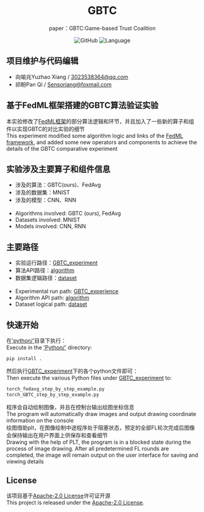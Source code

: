 <div align="center">
<h1 align="center">GBTC</h1>
paper：GBTC:Game-based Trust Coalition

![GitHub](https://img.shields.io/github/license/Sensorjang/GBTC_FedML_experiment_NJL)
![Language](https://img.shields.io/badge/Language-Python-blue)

</div>

## 项目维护与代码编辑
- 向喻兆Yuzhao Xiang / 3023538364@qq.com
- 祁盼Pan Qi / Sensorjang@foxmail.com

## 基于FedML框架搭建的GBTC算法验证实验
本实验修改了[FedML框架](FedML_README.md)的部分算法逻辑和环节，并且加入了一些新的算子和组件以实现GBTC的对比实验的细节<br/>
This experiment modified some algorithm logic and links of the [FedML framework](FedML_README.md), and added some new operators and components to achieve the details of the GBTC comparative experiment<br/>

## 实验涉及主要算子和组件信息
- 涉及的算法：GBTC(ours)、FedAvg
- 涉及的数据集：MNIST
- 涉及的模型：CNN、RNN
<br/><br/>
- Algorithms involved: GBTC (ours), FedAvg
- Datasets involved: MNIST
- Models involved: CNN, RNN

## 主要路径
- 实验运行路径：[GBTC_experiment](python/examples/simulation/GBTC_experiment)
- 算法API路径：[algorithm](python/fedml/simulation/sp)
- 数据集逻辑路径：[dataset](python/fedml/data)
<br/><br/>
- Experimental run path: [GBTC_experience](Python/examples/simulation/GBTC_experience)
- Algorithm API path: [algorithm](Python/fedml/simulation/sp)
- Dataset logical path: [dataset](Python/fedml/data)

## 快速开始
在['python/'](python/)目录下执行：<br/>
Execute in the ['Python/'](Python/) directory:<br/>
```bash
pip install .
```
然后执行[GBTC_experiment](python/examples/simulation/GBTC_experiment)下的各个python文件即可：<br/>
Then execute the various Python files under [GBTC_experiment](python/examples/simulation/GBTC_experiment) to:<br/>
```bash
torch_fedavg_step_by_step_example.py
torch_GBTC_step_by_step_example.py
```
程序会自动绘制图像，并且在控制台输出绘图坐标信息<br/>
The program will automatically draw images and output drawing coordinate information on the console<br/>
绘图借助plt，在图像绘制中途程序处于阻塞状态，预定的全部FL轮次完成后图像会保持输出在用户界面上供保存和查看细节<br/>
Drawing with the help of PLT, the program is in a blocked state during the process of image drawing. After all predetermined FL rounds are completed, the image will remain output on the user interface for saving and viewing details<br/>

## License
该项目基于[Apache-2.0 License](LICENSE)许可证开源<br/>
This project is released under the [Apache-2.0 License](LICENSE).<br/>